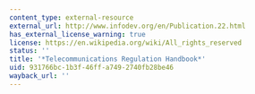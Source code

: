 ```yaml
---
content_type: external-resource
external_url: http://www.infodev.org/en/Publication.22.html
has_external_license_warning: true
license: https://en.wikipedia.org/wiki/All_rights_reserved
status: ''
title: '*Telecommunications Regulation Handbook*'
uid: 931766bc-1b3f-46ff-a749-2740fb28be46
wayback_url: ''
---
```

